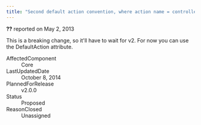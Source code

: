 ```yaml
---
title: "Second default action convention, where action name = controller name #1149"
---
```

<div class="issue-report"><div class="issue-header"><b>??</b> reported on <time datetime="2013-05-02T09:05:18.403-07:00" title="2013-05-02T09:05:18.403-07:00">May 2, 2013</time></div><div class="issue-message" markdown="1">

This is a breaking change, so it'll have to wait for v2. For now you can use the DefaultAction attribute.

</div><div class="issue-footer"><dl><dt>AffectedComponent</dt><dd>Core</dd><dt>LastUpdatedDate</dt><dd><time datetime="2014-10-08T11:59:21.793-07:00" title="2014-10-08T11:59:21.793-07:00">October 8, 2014</time></dd><dt>PlannedForRelease</dt><dd>v2.0.0</dd><dt>Status</dt><dd>Proposed</dd><dt>ReasonClosed</dt><dd>Unassigned</dd></dl></div></div>